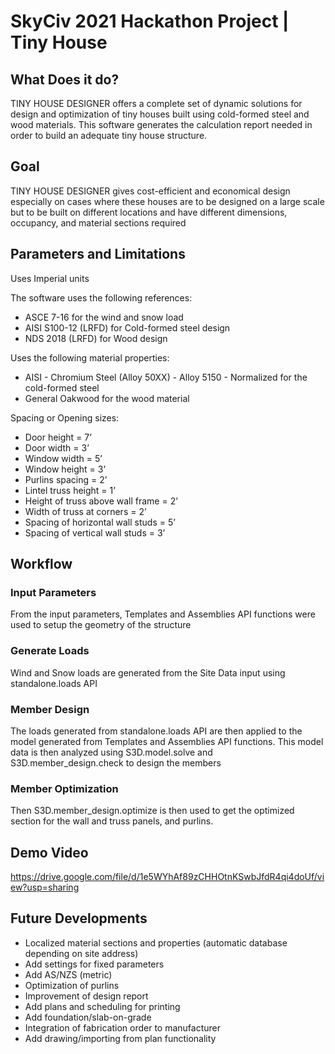# SkyCiv 2021 Hackathon Project | Tiny House

## What Does it do?
TINY HOUSE DESIGNER offers a complete set of dynamic solutions for design and optimization of tiny houses built using cold-formed steel and wood materials. This software generates the calculation report needed in order to build an adequate tiny house structure.

## Goal
TINY HOUSE DESIGNER gives cost-efficient and economical design especially on cases where these houses are to be designed on a large scale but to be built on different locations and have different dimensions, occupancy, and material sections required


## Parameters and Limitations
Uses Imperial units

The software uses the following references:
- ASCE 7-16 for the wind and snow load
- AISI S100-12 (LRFD) for Cold-formed steel design
- NDS 2018 (LRFD) for Wood design

Uses the following material properties:
- AISI - Chromium Steel (Alloy 50XX) - Alloy 5150 - Normalized for the cold-formed steel
- General Oakwood for the wood material

Spacing or Opening sizes:
- Door height = 7’ 
- Door width = 3’
- Window width = 5’
- Window height = 3’
- Purlins spacing = 2’
- Lintel truss height = 1’
- Height of truss above wall frame = 2’
- Width of truss at corners = 2’
- Spacing of horizontal wall studs = 5’
- Spacing of vertical wall studs = 3’

## Workflow

### Input Parameters
From the input parameters, Templates and Assemblies API functions were used to setup the geometry of the structure

### Generate Loads
Wind and Snow loads are generated from the Site Data input using standalone.loads API

### Member Design
The loads generated from standalone.loads API are then applied to the model generated from Templates and Assemblies API functions. This model data is then analyzed using S3D.model.solve and S3D.member_design.check to design the members


### Member Optimization
Then S3D.member_design.optimize is then used to get the optimized section for the wall and truss panels, and purlins.

## Demo Video
https://drive.google.com/file/d/1e5WYhAf89zCHHOtnKSwbJfdR4qi4doUf/view?usp=sharing

## Future Developments
- Localized material sections and properties (automatic database depending on site address)
- Add settings for fixed parameters
- Add AS/NZS (metric)
- Optimization of purlins
- Improvement of design report
- Add plans and scheduling for printing
- Add foundation/slab-on-grade
- Integration of fabrication order to manufacturer
- Add drawing/importing from plan functionality
